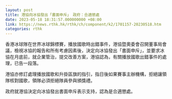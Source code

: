 ```yaml
---
layout: post
title: 港協向冰協發出「書面申斥」　政府：合適懲處
date: 2023-05-18 18:31:57.000000000 +08:00
link: https://news.rthk.hk/rthk/ch/component/k2/1701157-20230518.htm
categories: rthk
---
```


香港冰球隊在世界冰球錦標賽，播放國歌時出錯事件，港協暨奧委會召開董事局會議，檢視冰協的報告和所有考慮因素後，決定向冰協發出「書面申斥」，並要求冰協在月底前，就企業管治，提交改善方案，港協認為，有關播放國歌出錯事件的處理，已告一段落。

港協亦修訂處理播放國歌和升掛區旗的指引，指日後如果賽事主辦機構，拒絕讓領隊核對國歌，領隊必須拒絕隊員參與頒獎禮。

政府就港協決定向冰協發出書面申斥表示支持，認為是合適懲處。
